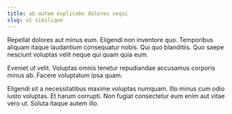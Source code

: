 ```yaml
---
title: ab autem explicabo dolores sequi
slug: ut similique
---
```


Repellat dolores aut minus eum. Eligendi non inventore quo. Temporibus aliquam itaque laudantium consequatur nobis. Qui quo blanditiis. Quo saepe nesciunt voluptas velit neque qui quam quia eum.

Eveniet ut velit. Voluptas omnis tenetur repudiandae accusamus corporis minus ab. Facere voluptatum ipsa quam.

Eligendi sit a necessitatibus maxime voluptas numquam. Illo minus cum odio iusto voluptas. Et harum corrupti. Non fugiat consectetur eum enim aut vitae vero ut. Soluta itaque autem illo.
